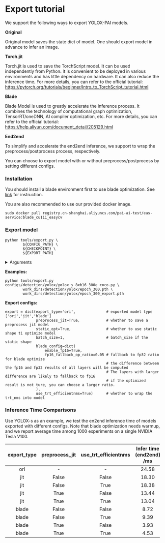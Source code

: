 # Export tutorial

We support the following ways to export YOLOX-PAI models.

**Original**

Original model saves the state dict of model. One should export model in advance to infer an image.

**Torch.jit**

Torch.jit is used to save the TorchScript model. It can be used independently from Python. It is convenient to be deployed in various environments and has little dependency on hardware. It can also reduce the inference time. For more details, you can refer to the official tutorial: https://pytorch.org/tutorials/beginner/Intro_to_TorchScript_tutorial.html

**Blade**

Blade Model is used to greatly accelerate the inference process. It combines the technology of computational graph optimization, TensorRT/oneDNN,  AI compiler optimization, etc. For more details, you can refer to the official tutorial: https://help.aliyun.com/document_detail/205129.html

**End2end**

To simplify and accelerate the end2end inference, we support to wrap the preprocess/postprocess process, respectively.

You can choose to export model with or without preprocess/postprocess by setting different configs.

### Installation
You should install a blade environment first to use blade optimization.
See [link](https://help.aliyun.com/document_detail/205134.html.) for instruction.

You are also recommended to use our provided docker image.
```shell
sudo docker pull registry.cn-shanghai.aliyuncs.com/pai-ai-test/eas-service:blade_cu111_easycv
```
### Export model

```shell
python tools/export.py \
		${CONFIG_PATH} \
		${CHECKPOINT} \
		${EXPORT_PATH}
```

<details>
<summary>Arguments</summary>


- `CONFIG_PATH`: the config file path of a detection method
- `CHECKPOINT`:your checkpoint file of a detection method named as epoch_*.pth.
- `EXPORT_PATH`: your path to save export model

</details>

**Examples:**

```shell
python tools/export.py configs/detection/yolox/yolox_s_8xb16_300e_coco.py \
        work_dirs/detection/yolox/epoch_300.pth \
        work_dirs/detection/yolox/epoch_300_export.pth
```

**Export configs:**
```shell
export = dict(export_type='ori',              # exported model type ['ori','jit','blade'] 
              preprocess_jit=True,            # whether to save a preprocess jit model
              static_opt=True,                # whether to use static shape ti optimize model
              batch_size=1,                   # batch_size if the static shape
              blade_config=dict(
                  enable_fp16=True,
                  fp16_fallback_op_ratio=0.05 # fallback to fp32 ratio for blade optimize
                                              # the difference between the fp16 and fp32 results of all layers will be computed
                                              # The layers with larger difference are likely to fallback to fp16
                                              # if the optimized result is not ture, you can choose a larger ratio.
              ), 
              use_trt_efficientnms=True)      # whether to wrap the trt_nms into model
```

### Inference Time Comparisons
Use YOLOX-s as an example, we test the en2end inference time of models exported with different configs.
Note that blade optimization needs warmup, and we report average time among 1000 experiments on a single NVIDIA Tesla V100.  


| export_type | preprocess_jit | use_trt_efficientnms | Infer time (end2end) /ms |
| :---------: | :------------: | :------------------: | :----------------------: |
|     ori     |       -        |          -           |          24.58           |
|     jit     |     False      |        False         |          18.30           |
|     jit     |     False      |         True         |          18.38           |
|     jit     |      True      |        False         |          13.44           |
|     jit     |      True      |         True         |          13.04           |
|    blade    |     False      |        False         |           8.72           |
|    blade    |     False      |         True         |           9.39           |
|    blade    |      True      |        False         |           3.93           |
|    blade    |      True      |         True         |           4.53           |

